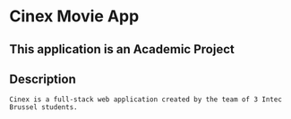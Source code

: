 # Cinex Movie App

## This application is an Academic Project

## Description
`Cinex is a full-stack web application created by the team of 3 Intec Brussel students.  `